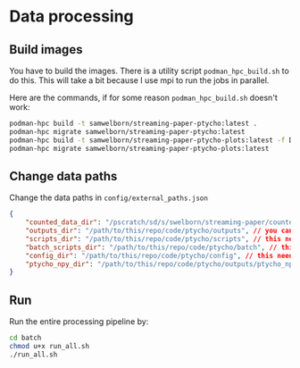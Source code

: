 # Data processing

## Build images

You have to build the images. There is a utility script `podman_hpc_build.sh` to do this. This will take a bit because I use mpi to run the jobs in parallel.

Here are the commands, if for some reason `podman_hpc_build.sh` doesn't work:

```bash
podman-hpc build -t samwelborn/streaming-paper-ptycho:latest .
podman-hpc migrate samwelborn/streaming-paper-ptycho:latest
podman-hpc build -t samwelborn/streaming-paper-ptycho-plots:latest -f Dockerfile.plots .
podman-hpc migrate samwelborn/streaming-paper-ptycho-plots:latest
```

## Change data paths

Change the data paths in `config/external_paths.json`

```json
{
    "counted_data_dir": "/pscratch/sd/s/swelborn/streaming-paper/counted_data", // this is where the raw downloaded data is located
    "outputs_dir": "/path/to/this/repo/code/ptycho/outputs", // you can change this to wherever, but just put it in the repo under ptycho/outputs
    "scripts_dir": "/path/to/this/repo/code/ptycho/scripts", // this needs to be where you installed this repo
    "batch_scripts_dir": "/path/to/this/repo/code/ptycho/batch", // this needs to be where you installed this repo
    "config_dir": "/path/to/this/repo/code/ptycho/config", // this needs to be where you installed this repo
    "ptycho_npy_dir": "/path/to/this/repo/code/ptycho/outputs/ptycho_npy" // you can change this to wherever, but just put it in the repo under ptycho/outputs/ptycho_npy
}
```

## Run

Run the entire processing pipeline by:

```sh
cd batch
chmod u+x run_all.sh
./run_all.sh
```
